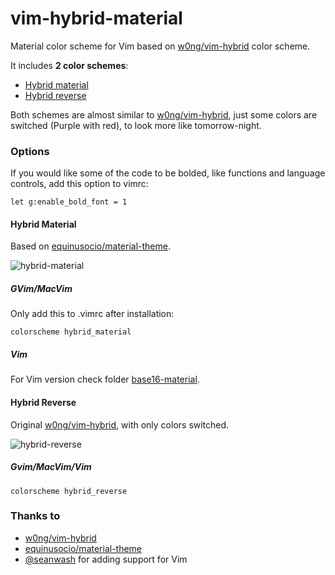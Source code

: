 # vim-hybrid-material
Material color scheme for Vim based on [w0ng/vim-hybrid](https://github.com/w0ng/vim-hybrid) color scheme.

It includes **2 color schemes**:
* [Hybrid material](#hybrid-material)
* [Hybrid reverse](#hybrid-reverse)

Both schemes are almost similar to [w0ng/vim-hybrid](https://github.com/w0ng/vim-hybrid), just some colors are switched (Purple with red), to look more like tomorrow-night.

### Options
If you would like some of the code to be bolded, like functions and language controls, add this option to vimrc:

```vimL
let g:enable_bold_font = 1
```


#### Hybrid Material
Based on [equinusocio/material-theme](https://github.com/equinusocio/material-theme).

![hybrid-material](https://cloud.githubusercontent.com/assets/1782860/8340203/483e81f2-1abd-11e5-8fc6-b1ca5c646404.png)


##### GVim/MacVim
Only add this to .vimrc after installation:

```vimL
colorscheme hybrid_material
```

##### Vim
For Vim version check folder [base16-material](https://github.com/kristijanhusak/vim-hybrid-material/tree/master/base16-material).

#### Hybrid Reverse
Original [w0ng/vim-hybrid](https://github.com/w0ng/vim-hybrid), with only colors switched.

![hybrid-reverse](https://cloud.githubusercontent.com/assets/1782860/8340291/e046a042-1abd-11e5-82fd-b323ec5fd80c.png)

##### Gvim/MacVim/Vim
```vimL
colorscheme hybrid_reverse
```

### Thanks to
* [w0ng/vim-hybrid](https://github.com/w0ng/vim-hybrid)
* [equinusocio/material-theme](https://github.com/equinusocio/material-theme)
* [@seanwash](https://github.com/seanwash) for adding support for Vim
